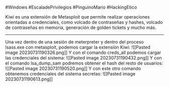 #Windows #EscaladePrivilegios #PinguinoMario #HackingEtico 

Kiwi es una extensión de Metasploit que permite realizar operaciones orientadas a credenciales, como volcado de contraseñas y hashes, volcado de contraseñas en memoria, generación de golden tickets y mucho más.

------------------------------

Una vez dentro de una sesión de meterpreter y dentro del proceso lsass.exe con metasploit, podemos cargar la extensión Kiwi:
![[Pasted image 20230731190326.png]]
Y con el comando creds_all podemos cargar las credenciales del sistema:
![[Pasted image 20230731190432.png]]
Y con el comando lsa_dump_sam podremos obtener el hash del resto de usuarios:
![[Pasted image 20230731190520.png]]
Y con este otro comando obtenemos credenciales del sistema secretas:
![[Pasted image 20230731190613.png]]
